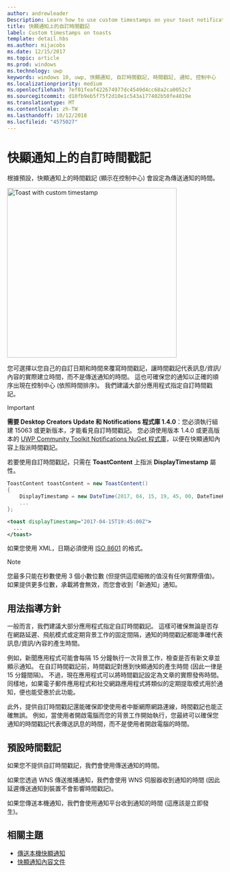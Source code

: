```yaml
---
author: andrewleader
Description: Learn how to use custom timestamps on your toast notifications.
title: 快顯通知上的自訂時間戳記
label: Custom timestamps on toasts
template: detail.hbs
ms.author: mijacobs
ms.date: 12/15/2017
ms.topic: article
ms.prod: windows
ms.technology: uwp
keywords: windows 10, uwp, 快顯通知, 自訂時間戳記, 時間戳記, 通知, 控制中心
ms.localizationpriority: medium
ms.openlocfilehash: 7ef01feaf422674977dc4549d4cc68a2ca0052c7
ms.sourcegitcommit: d10fb9eb5f75f2d10e1c543a177402b50fe4019e
ms.translationtype: MT
ms.contentlocale: zh-TW
ms.lasthandoff: 10/12/2018
ms.locfileid: "4575027"
---
```

# <a name="custom-timestamps-on-toasts"></a>快顯通知上的自訂時間戳記

根據預設，快顯通知上的時間戳記 (顯示在控制中心) 會設定為傳送通知的時間。

<img alt="Toast with custom timestamp" src="images/toast-customtimestamp.jpg" width="396"/>

您可選擇以您自己的自訂日期和時間來覆寫時間戳記，讓時間戳記代表訊息/資訊/內容的實際建立時間，而不是傳送通知的時間。 這也可確保您的通知以正確的順序出現在控制中心 (依照時間排序)。 我們建議大部分應用程式指定自訂時間戳記。

> [!IMPORTANT]
> **需要 Desktop Creators Update 和 Notifications 程式庫 1.4.0**：您必須執行組建 15063 或更新版本，才能看見自訂時間戳記。 您必須使用版本 1.4.0 或更高版本的 [UWP Community Toolkit Notifications NuGet 程式庫](https://www.nuget.org/packages/Microsoft.Toolkit.Uwp.Notifications/)，以便在快顯通知內容上指派時間戳記。

若要使用自訂時間戳記，只需在 **ToastContent** 上指派 **DisplayTimestamp** 屬性。

```csharp
ToastContent toastContent = new ToastContent()
{
    DisplayTimestamp = new DateTime(2017, 04, 15, 19, 45, 00, DateTimeKind.Utc),
    ...
};
```

```xml
<toast displayTimestamp="2017-04-15T19:45:00Z">
  ...
</toast>
```

如果您使用 XML，日期必須使用 [ISO 8601](https://en.wikipedia.org/wiki/ISO_8601) 的格式。

> [!NOTE]
> 您最多只能在秒數使用 3 個小數位數 (但提供這麼細微的值沒有任何實際價值)。 如果提供更多位數，承載將會無效，而您會收到「新通知」通知。


## <a name="usage-guidance"></a>用法指導方針

一般而言，我們建議大部分應用程式指定自訂時間戳記。 這樣可確保無論是否存在網路延遲、飛航模式或定期背景工作的固定間隔，通知的時間戳記都能準確代表訊息/資訊/內容的產生時間。

例如，新聞應用程式可能會每隔 15 分鐘執行一次背景工作，檢查是否有新文章並顯示通知。 在自訂時間戳記前，時間戳記對應到快顯通知的產生時間 (因此一律是 15 分鐘間隔)。 不過，現在應用程式可以將時間戳記設定為文章的實際發佈時間。 同樣地，如果電子郵件應用程式和社交網路應用程式將類似的定期提取模式用於通知，便也能受惠於此功能。

此外，提供自訂時間戳記還能確保即使使用者中斷網際網路連線，時間戳記也能正確無誤。 例如，當使用者開啟電腦而您的背景工作開始執行，您最終可以確保您通知的時間戳記代表傳送訊息的時間，而不是使用者開啟電腦的時間。


## <a name="default-timestamp"></a>預設時間戳記

如果您不提供自訂時間戳記，我們會使用傳送通知的時間。

如果您透過 WNS 傳送推播通知，我們會使用 WNS 伺服器收到通知的時間 (因此延遲傳送通知到裝置不會影響時間戳記)。

如果您傳送本機通知，我們會使用通知平台收到通知的時間 (這應該是立即發生)。


## <a name="related-topics"></a>相關主題

- [傳送本機快顯通知](send-local-toast.md)
- [快顯通知內容文件](adaptive-interactive-toasts.md)